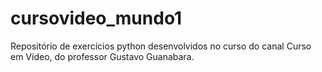 # cursovideo_mundo1
Repositório de exercícios python desenvolvidos no curso do canal Curso em Vídeo, do professor Gustavo Guanabara.
